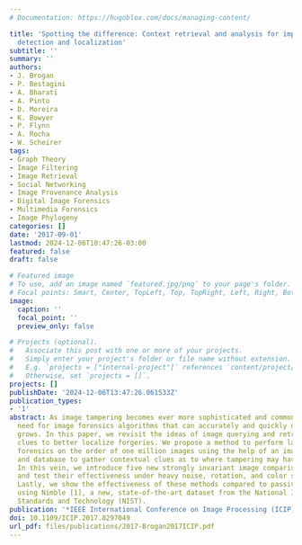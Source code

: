 ```yaml
---
# Documentation: https://hugoblox.com/docs/managing-content/

title: 'Spotting the difference: Context retrieval and analysis for improved forgery
  detection and localization'
subtitle: ''
summary: ''
authors:
- J. Brogan
- P. Bestagini
- A. Bharati
- A. Pinto
- D. Moreira
- K. Bowyer
- P. Flynn
- A. Rocha
- W. Scheirer
tags:
- Graph Theory
- Image Filtering
- Image Retrieval
- Social Networking
- Image Provenance Analysis
- Digital Image Forensics
- Multimedia Forensics
- Image Phylogeny
categories: []
date: '2017-09-01'
lastmod: 2024-12-06T10:47:26-03:00
featured: false
draft: false

# Featured image
# To use, add an image named `featured.jpg/png` to your page's folder.
# Focal points: Smart, Center, TopLeft, Top, TopRight, Left, Right, BottomLeft, Bottom, BottomRight.
image:
  caption: ''
  focal_point: ''
  preview_only: false

# Projects (optional).
#   Associate this post with one or more of your projects.
#   Simply enter your project's folder or file name without extension.
#   E.g. `projects = ["internal-project"]` references `content/project/deep-learning/index.md`.
#   Otherwise, set `projects = []`.
projects: []
publishDate: '2024-12-06T13:47:26.061533Z'
publication_types:
- '1'
abstract: As image tampering becomes ever more sophisticated and commonplace, the
  need for image forensics algorithms that can accurately and quickly detect forgeries
  grows. In this paper, we revisit the ideas of image querying and retrieval to provide
  clues to better localize forgeries. We propose a method to perform large-scale image
  forensics on the order of one million images using the help of an image search algorithm
  and database to gather contextual clues as to where tampering may have taken place.
  In this vein, we introduce five new strongly invariant image comparison methods
  and test their effectiveness under heavy noise, rotation, and color space changes.
  Lastly, we show the effectiveness of these methods compared to passive image forensics
  using Nimble [1], a new, state-of-the-art dataset from the National Institute of
  Standards and Technology (NIST).
publication: '*IEEE International Conference on Image Processing (ICIP)*'
doi: 10.1109/ICIP.2017.8297049
url_pdf: files/publications/2017-Brogan2017ICIP.pdf
---
```

